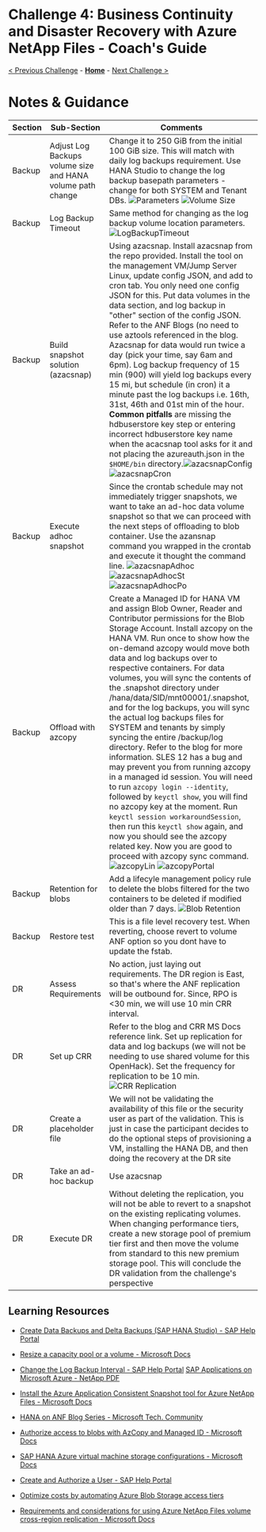 # Challenge 4: Business Continuity and Disaster Recovery with Azure NetApp Files - Coach's Guide

[< Previous Challenge](./03-SAP-Security.md) - **[Home](README.md)** - [Next Challenge >](./05-PowerApps.md)

# Notes & Guidance

|**Section**|**Sub-Section**|**Comments** |
|-----------|---------------|------------|
|Backup|Adjust Log Backups volume size and HANA volume path change|Change it to 250 GiB from the initial 100 GiB size. This will match with daily log backups requirement. Use HANA Studio to change the log backup basepath parameters - change for both SYSTEM and Tenant DBs. ![Parameters](Images/Challenge4-b1.png) ![Volume Size](Images/Challenge4-b2.png)|
|Backup|Log Backup Timeout| Same method for changing as the log backup volume location parameters. ![LogBackupTimeout](Images/Challenge4-b6.PNG)|
|Backup|Build snapshot solution (azacsnap)|Using azacsnap. Install azacsnap from the repo provided. Install the tool on the management VM/Jump Server Linux, update config JSON, and add to cron tab. You only need one config JSON for this. Put data volumes in the data section, and log backup in "other" section of the config JSON. Refer to the ANF Blogs (no need to use aztools referenced in the blog. Azacsnap for data would run twice a day (pick your time, say 6am and 6pm). Log backup frequency of 15 min (900) will yield log backups every 15 mi, but schedule (in cron) it a minute past the log backups i.e. 16th, 31st, 46th and 01st min of the hour. **Common pitfalls** are missing the hdbuserstore key step or entering incorrect hdbuserstore key name when the acacsnap tool asks for it and not placing the azureauth.json in the ```$HOME/bin``` directory.![azacsnapConfig](Images/Challenge4-b71.PNG) ![azacsnapCron](Images/Challenge4-b82.PNG)|
|Backup|Execute adhoc snapshot|Since the crontab schedule may not immediately trigger snapshots, we want to take an ad-hoc data volume snapshot so that we can proceed with the next steps of offloading to blob container. Use the azansnap command you wrapped in the crontab and execute it thought the command line. ![azacsnapAdhoc](Images/Challenge4-badhocazacsnap.PNG) ![azacsnapAdhocSt](Images/Challenge4-badhocazacsnapStudio.PNG) ![azacsnapAdhocPo](Images/Challenge4-badhocazacsnapANFBlade.PNG)|
|Backup|Offload with azcopy|Create a Managed ID for HANA VM and assign Blob Owner, Reader and Contributor permissions for the Blob Storage Account. Install azcopy on the HANA VM. Run once to show how the on-demand azcopy would move both data and log backups over to respective containers. For data volumes, you will sync the contents of the .snapshot directory under /hana/data/SID/mnt00001/.snapshot, and for the log backups, you will sync the actual log backups files for SYSTEM and tenants by simply syncing the entire /backup/log directory. Refer to the blog for more information. SLES 12 has a bug and may prevent you from running azcopy in a managed id session. You will need to run ```azcopy login --identity```, followed by ```keyctl show```, you will find no azcopy key at the moment. Run ```keyctl session workaroundSession```, then run this ```keyctl show``` again, and now you should see the azcopy related key. Now you are good to proceed with azcopy sync command. ![azcopyLin](Images/Challenge4-baz.PNG) ![azcopyPortal](Images/Challenge4-b3.png)|
|Backup|Retention for blobs|Add a lifecyle management policy rule to delete the blobs filtered for the two containers to be deleted if modified older than 7 days. ![Blob Retention](Images/Challenge4-b4.png)|  
|Backup|Restore test|This is a file level recovery test. When reverting, choose revert to volume ANF option so you dont have to update the fstab.|  
|DR|Assess Requirements|No action, just laying out requirements. The DR region is East, so that's where the ANF replication will be outbound for. Since, RPO is <30 min, we will use 10 min CRR interval.|
|DR|Set up CRR|Refer to the blog and CRR MS Docs reference link. Set up replication for data and log backups (we will not be needing to use shared volume for this OpenHack). Set the frequency for replication to be 10 min. ![CRR Replication](Images/Challenge4-crr2.png)|
|DR|Create a placeholder file|We will not be validating the availability of this file or the security user as part of the validation. This is just in case the participant decides to do the optional steps of provisioning a VM, installing the HANA DB, and then doing the recovery at the DR site|
|DR|Take an ad-hoc backup| Use azacsnap|
|DR|Execute DR|Without deleting the replication, you will not be able to revert to a snapshot on the existing replicating volumes. When changing performance tiers, create a new storage pool of premium tier first and then move the volume from standard to this new premium storage pool. This will conclude the DR validation from the challenge's perspective|



## Learning Resources

- [Create Data Backups and Delta Backups (SAP HANA Studio) - SAP Help Portal](https://help.sap.com/viewer/6b94445c94ae495c83a19646e7c3fd56/2.0.04/en-US/c51a3983bb571014afa0c67026e44ca0.html)

- [Resize a capacity pool or a volume - Microsoft Docs](https://docs.microsoft.com/en-us/azure/azure-netapp-files/azure-netapp-files-resize-capacity-pools-or-volumes#:~:text=%20Resize%20a%20volume%20%201%20From%20the,to%20resize%20or%20delete%20the%20volume.%20More%20)

- [Change the Log Backup Interval - SAP Help Portal](https://help.sap.com/viewer/6b94445c94ae495c83a19646e7c3fd56/2.0.04/en-US/6e9eadcd57464e74b9395004cb1aba9a.html)
[SAP Applications on Microsoft Azure - NetApp PDF](https://www.netapp.com/pdf.html?item=/media/17152-tr4746pdf.pdf)

- [Install the Azure Application Consistent Snapshot tool for Azure NetApp Files - Microsoft Docs](https://docs.microsoft.com/en-us/azure/azure-netapp-files/azacsnap-installation)

- [HANA on ANF Blog Series - Microsoft Tech. Community](https://aka.ms/anfhanablog)

- [Authorize access to blobs with AzCopy and Managed ID - Microsoft Docs](https://docs.microsoft.com/en-us/azure/storage/common/storage-use-azcopy-authorize-azure-active-directory)

- [SAP HANA Azure virtual machine storage configurations - Microsoft Docs](https://docs.microsoft.com/en-us/azure/virtual-machines/workloads/sap/hana-vm-operations-storage)

- [Create and Authorize a User - SAP Help Portal](https://help.sap.com/viewer/6b94445c94ae495c83a19646e7c3fd56/2.0.00/en-US/c0555f0bbb5710148faabb0a6e35c457.html)

- [Optimize costs by automating Azure Blob Storage access tiers](https://docs.microsoft.com/en-us/azure/storage/blobs/storage-lifecycle-management-concepts?tabs=azure-portal#azure-portal-list-view)

- [Requirements and considerations for using Azure NetApp Files volume cross-region replication - Microsoft Docs](https://docs.microsoft.com/en-us/azure/azure-netapp-files/cross-region-replication-requirements-considerations)


